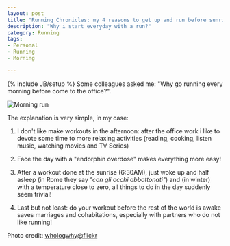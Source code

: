 ```yaml
---
layout: post
title: "Running Chronicles: my 4 reasons to get up and run before sunrise"
description: "Why i start everyday with a run?"
category: Running
tags: 
- Personal
- Running
- Morning

---
```

{% include JB/setup %}
Some colleagues asked me: "Why go running every morning before come to the office?".

![Morning run](http://www.andreafortuna.org/images/morning_jump.jpg)
<!-- more -->

The explanation is very simple, in my case:

1. I don't like make workouts in the afternoon: after the office work i like to devote some time to more relaxing activities (reading, cooking, listen music, watching movies and TV Series)

2. Face the day with a "endorphin overdose" makes everything more easy!

3. After a workout done at the sunrise (6:30AM), just woke up and half asleep (in Rome they say  *"con gli occhi abbottonati"*) and (in winter) with a temperature close to zero, all things to do in the day suddenly seem trivial!

4. Last but not least: do your workout before the rest of the world is awake saves marriages and cohabitations, especially with partners who do not like running!

Photo credit: [ whologwhy@flickr](https://www.flickr.com/photos/hulagway/6775823586/in/photolist-bjKShA-bs6yJv-nUQaPN-cuAuoj-bf6Fep-cuAnKw-7NVHtB-bnjZD8-bqnMrk-mEgWDA-nUQaEE-cuArDy-dinDLh-bxEJV6-cuAgR5-9zaZYN-bhFys4-ade2DV-9zaZRA-btUvyJ-bnk1dn-bp767s-eet387-6HNtmi-cBqKjS-asB3LX-aGHS68-eKotHK-eKzU7w-nFGXns-asDZ1f-9Z3tpo-8BVDQR-nZ8cTe-dEnXdX-asCxUv-asFak7-asCwWc-asCvEc-cuA3T9-mEfaTB-asBjN4-asCGea-asFyry-asCH5M-asFy1S-asCYnH-asFn7L-asAU4c-asAZHr)